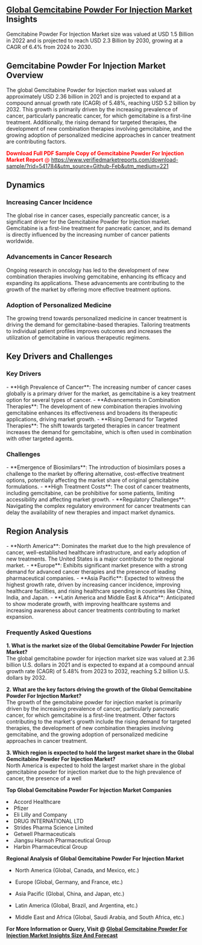 <h2><a href="https://www.verifiedmarketreports.com/download-sample/?rid=541784&amp;utm_source=Github&amp;utm_medium=221" target="_blank">Global Gemcitabine Powder For Injection Market</a> Insights</h2><p>Gemcitabine Powder For Injection Market size was valued at USD 1.5 Billion in 2022 and is projected to reach USD 2.3 Billion by 2030, growing at a CAGR of 6.4% from 2024 to 2030.</p><p><h2>Gemcitabine Powder For Injection Market Overview</h2> The global Gemcitabine Powder for Injection market was valued at approximately USD 2.36 billion in 2021 and is projected to expand at a compound annual growth rate (CAGR) of 5.48%, reaching USD 5.2 billion by 2032. This growth is primarily driven by the increasing prevalence of cancer, particularly pancreatic cancer, for which gemcitabine is a first-line treatment. Additionally, the rising demand for targeted therapies, the development of new combination therapies involving gemcitabine, and the growing adoption of personalized medicine approaches in cancer treatment are contributing factors. <p><span class=""><span style="color: #ff0000;"><strong>Download Full PDF Sample Copy of Gemcitabine Powder For Injection Market Report</strong> @ </span><a href="https://www.verifiedmarketreports.com/download-sample/?rid=541784&amp;utm_source=Github-Feb&amp;utm_medium=221" target="_blank">https://www.verifiedmarketreports.com/download-sample/?rid=541784&amp;utm_source=Github-Feb&amp;utm_medium=221</a></span></p> <h2>Dynamics</h2> <h3>Increasing Cancer Incidence</h3> The global rise in cancer cases, especially pancreatic cancer, is a significant driver for the Gemcitabine Powder for Injection market. Gemcitabine is a first-line treatment for pancreatic cancer, and its demand is directly influenced by the increasing number of cancer patients worldwide. <h3>Advancements in Cancer Research</h3> Ongoing research in oncology has led to the development of new combination therapies involving gemcitabine, enhancing its efficacy and expanding its applications. These advancements are contributing to the growth of the market by offering more effective treatment options. <h3>Adoption of Personalized Medicine</h3> The growing trend towards personalized medicine in cancer treatment is driving the demand for gemcitabine-based therapies. Tailoring treatments to individual patient profiles improves outcomes and increases the utilization of gemcitabine in various therapeutic regimens. <h2>Key Drivers and Challenges</h2> <h3>Key Drivers</h3> - **High Prevalence of Cancer**: The increasing number of cancer cases globally is a primary driver for the market, as gemcitabine is a key treatment option for several types of cancer. - **Advancements in Combination Therapies**: The development of new combination therapies involving gemcitabine enhances its effectiveness and broadens its therapeutic applications, driving market growth. - **Rising Demand for Targeted Therapies**: The shift towards targeted therapies in cancer treatment increases the demand for gemcitabine, which is often used in combination with other targeted agents. <h3>Challenges</h3> - **Emergence of Biosimilars**: The introduction of biosimilars poses a challenge to the market by offering alternative, cost-effective treatment options, potentially affecting the market share of original gemcitabine formulations. - **High Treatment Costs**: The cost of cancer treatments, including gemcitabine, can be prohibitive for some patients, limiting accessibility and affecting market growth. - **Regulatory Challenges**: Navigating the complex regulatory environment for cancer treatments can delay the availability of new therapies and impact market dynamics. <h2>Region Analysis</h2> - **North America**: Dominates the market due to the high prevalence of cancer, well-established healthcare infrastructure, and early adoption of new treatments. The United States is a major contributor to the regional market. - **Europe**: Exhibits significant market presence with a strong demand for advanced cancer therapies and the presence of leading pharmaceutical companies. - **Asia Pacific**: Expected to witness the highest growth rate, driven by increasing cancer incidence, improving healthcare facilities, and rising healthcare spending in countries like China, India, and Japan. - **Latin America and Middle East & Africa**: Anticipated to show moderate growth, with improving healthcare systems and increasing awareness about cancer treatments contributing to market expansion. <h3>Frequently Asked Questions</h3> <p><strong>1. What is the market size of the Global Gemcitabine Powder For Injection Market?</strong><br> The global gemcitabine powder for injection market size was valued at 2.36 billion U.S. dollars in 2021 and is expected to expand at a compound annual growth rate (CAGR) of 5.48% from 2023 to 2032, reaching 5.2 billion U.S. dollars by 2032. </p> <p><strong>2. What are the key factors driving the growth of the Global Gemcitabine Powder For Injection Market?</strong><br> The growth of the gemcitabine powder for injection market is primarily driven by the increasing prevalence of cancer, particularly pancreatic cancer, for which gemcitabine is a first-line treatment. Other factors contributing to the market's growth include the rising demand for targeted therapies, the development of new combination therapies involving gemcitabine, and the growing adoption of personalized medicine approaches in cancer treatment. </p> <p><strong>3. Which region is expected to hold the largest market share in the Global Gemcitabine Powder For Injection Market?</strong><br> North America is expected to hold the largest market share in the global gemcitabine powder for injection market due to the high prevalence of cancer, the presence of a well</p><p><strong>Top Global Gemcitabine Powder For Injection Market Companies</strong></p><div data-test-id=""><p><li>Accord Healthcare</li><li> Pfizer</li><li> Eli Lilly and Company</li><li> DRUG INTERNATIONAL LTD</li><li> Strides Pharma Science Limited</li><li> Getwell Pharmaceuticals</li><li> Jiangsu Hansoh Pharmaceutical Group</li><li> Harbin Pharmaceutical Group</li></p><div><strong>Regional Analysis of&nbsp;Global Gemcitabine Powder For Injection Market</strong></div><ul><li dir="ltr"><p dir="ltr">North America&nbsp;(Global, Canada, and Mexico, etc.)</p></li><li dir="ltr"><p dir="ltr">Europe (Global, Germany, and France, etc.)</p></li><li dir="ltr"><p dir="ltr">Asia Pacific&nbsp;(Global, China, and Japan, etc.)</p></li><li dir="ltr"><p dir="ltr">Latin America&nbsp;(Global, Brazil, and Argentina, etc.)</p></li><li dir="ltr">Middle East and Africa&nbsp;(Global, Saudi Arabia, and South Africa, etc.)</li></ul><p><strong>For More Information or Query, Visit @&nbsp;</strong><strong><a href="https://www.verifiedmarketreports.com/product/gemcitabine-powder-for-injection-market/?utm_source=Github&amp;utm_medium=221" target="_blank">Global Gemcitabine Powder For Injection Market Insights Size And Forecast</a></strong></p></div>
